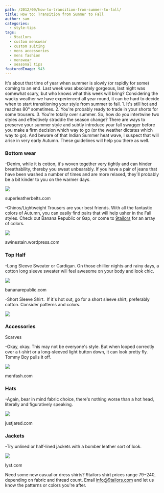 ```yaml
---
path: /2012/09/how-to-transition-from-summer-to-fall/
title: How to: Transition from Summer to Fall
author: sam
categories: 
  - style-tips
tags: 
  - 9tailors
  - custom menswear
  - custom suiting
  - mens accessories
  - mens fashion
  - menswear
  - seasonal tips
featuredImage: 943
---
```

It's about that time of year when summer is slowly (or rapidly for some) coming to an end. Last week was absolutely gorgeous, last night was somewhat scary, but who knows what this week will bring? Considering the wacky weather we have experienced all year round, it can be hard to decide when to start transitioning your style from summer to fall. 1. It's still hot and reaches 80° sometimes. 2. You're probably ready to trade in your shorts for some trousers. 3. You're totally over summer. So, how do you intertwine two styles and effectively straddle the season change? There are ways to preserve your summer style and subtly introduce your fall swagger before you make a firm decision which way to go (or the weather dictates which way to go). And beware of that Indian Summer heat wave, I suspect that will arise in very early Autumn. These guidelines will help you there as well.

### Bottom wear

\-Denim, while it is cotton, it's woven together very tightly and can hinder breathability, thereby you sweat unbearably. If you have a pair of jeans that have been washed a number of times and are more relaxed, they'll probably be a bit kinder to you on the warmer days.

[![](http://3.bp.blogspot.com/-aR27va4PcmM/UFSjCbe-_yI/AAAAAAAAA-o/YTlLGxrwBCc/s320/denim.jpg)](http://3.bp.blogspot.com/-aR27va4PcmM/UFSjCbe-_yI/AAAAAAAAA-o/YTlLGxrwBCc/s1600/denim.jpg)

superleatherbelts.com

\-Chinos/Lightweight Trousers are your best friends. With all the fantastic colors of Autumn, you can easily find pairs that will help usher in the Fall styles. Check out Banana Republic or Gap, or come to [9tailors](http://www.9tailors.com/) for an array of colors.

[![](http://2.bp.blogspot.com/--WbIrnNKpq8/UFSjFk7wQTI/AAAAAAAAA-w/tTPPe_51cvc/s320/chinos.jpg)](http://2.bp.blogspot.com/--WbIrnNKpq8/UFSjFk7wQTI/AAAAAAAAA-w/tTPPe_51cvc/s1600/chinos.jpg)

awinestain.wordpress.com

### Top Half

\-Long Sleeve Sweater or Cardigan. On those chillier nights and rainy days, a cotton long sleeve sweater will feel awesome on your body and look chic.

[![](http://2.bp.blogspot.com/-pcs1G_4yzeg/UFSjLrlMKWI/AAAAAAAAA-4/aNlDSH0ByxQ/s320/Banana-Republic-Argyle-Sweater.jpg)](http://2.bp.blogspot.com/-pcs1G_4yzeg/UFSjLrlMKWI/AAAAAAAAA-4/aNlDSH0ByxQ/s1600/Banana-Republic-Argyle-Sweater.jpg)

bananarepublic.com

\-Short Sleeve Shirt.  If it's hot out, go for a short sleeve shirt, preferably cotton. Consider patterns and colors.

[![](http://3.bp.blogspot.com/-2xugfgQF6RA/UFSjTb2eNmI/AAAAAAAAA_A/UTmRgXWzvS4/s1600/t-shirt.jpg)](http://3.bp.blogspot.com/-2xugfgQF6RA/UFSjTb2eNmI/AAAAAAAAA_A/UTmRgXWzvS4/s1600/t-shirt.jpg)

### Accessories

Scarves

\-Okay, okay. This may not be everyone's style. But when looped correctly over a t-shirt or a long-sleeved light button down, it can look pretty fly. Tommy Boy pulls it off.

[![](http://1.bp.blogspot.com/-_5QN6cNBLIg/UFSkAvo0DkI/AAAAAAAAA_I/m9C_YBLVDxk/s320/Scarves-for-men-1.jpg)](http://1.bp.blogspot.com/-_5QN6cNBLIg/UFSkAvo0DkI/AAAAAAAAA_I/m9C_YBLVDxk/s1600/Scarves-for-men-1.jpg)

menfash.com

### Hats

\-Again, bear in mind fabric choice, there's nothing worse than a hot head, literally and figuratively speaking.

[![](http://3.bp.blogspot.com/-hlRNb5THwDI/UFSkKoOrCqI/AAAAAAAAA_Q/6ea5-opn4XQ/s1600/brad-pitt-hats.jpg)](http://3.bp.blogspot.com/-hlRNb5THwDI/UFSkKoOrCqI/AAAAAAAAA_Q/6ea5-opn4XQ/s1600/brad-pitt-hats.jpg)

justjared.com

### Jackets

\-Try unlined or half-lined jackets with a bomber leather sort of look.

[![](http://4.bp.blogspot.com/-gSzXh9LhI5s/UFSklKsLOaI/AAAAAAAAA_Y/enBrP3zodkM/s320/barbour-black-black-quilted-nylon-ariel-motorcycle-jacket-product-1-259022-621387144_medium_flex.jpg)](http://4.bp.blogspot.com/-gSzXh9LhI5s/UFSklKsLOaI/AAAAAAAAA_Y/enBrP3zodkM/s1600/barbour-black-black-quilted-nylon-ariel-motorcycle-jacket-product-1-259022-621387144_medium_flex.jpg)

lyst.com

Need some new casual or dress shirts? 9tailors shirt prices range $79-$240, depending on fabric and thread count. Email [info@9tailors.com](mailto:info@9tailors.com) and let us know the patterns or colors you're after.